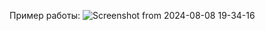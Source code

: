 Пример работы:
![Screenshot from 2024-08-08 19-34-16](https://github.com/user-attachments/assets/d31b2a30-90bb-4189-983e-ed48d5ba441d)
